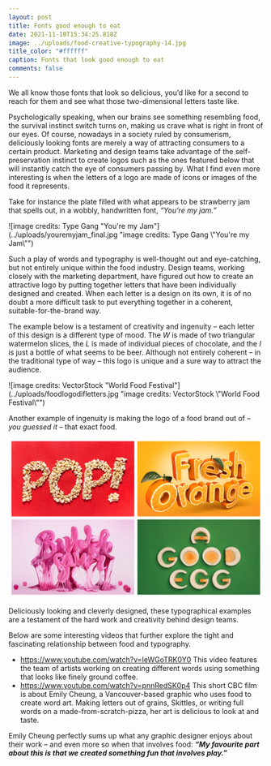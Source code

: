 ```yaml
---
layout: post
title: Fonts good enough to eat
date: 2021-11-10T15:34:25.818Z
image: ../uploads/food-creative-typography-14.jpg
title_color: "#ffffff"
caption: Fonts that look good enough to eat
comments: false
---
```

We all know those fonts that look so delicious, you’d like for a second to reach for them and see what those two-dimensional letters taste like.

Psychologically speaking, when our brains see something resembling food, the survival instinct switch turns on, making us crave what is right in front of our eyes. 
Of course, nowadays in a society ruled by consumerism, deliciously looking fonts are merely a way of attracting consumers to a certain product. Marketing and design teams take advantage of the self-preservation instinct to create logos such as the ones featured below that will instantly catch the eye of consumers passing by.
What I find even more interesting is when the letters of a logo are made of icons or images of the food it represents.

Take for instance the plate filled with what appears to be strawberry jam that spells out, in a wobbly, handwritten font, *“You’re my jam.”*

![image credits: Type Gang "You're my Jam"](../uploads/youremyjam_final.jpg "image credits: Type Gang \\"You're my Jam\\"")

Such a play of words and typography is well-thought out and eye-catching, but not entirely unique within the food industry.
Design teams, working closely with the marketing department, have figured out how to create an attractive logo by putting together letters that have been individually designed and created. When each letter is a design on its own, it is of no doubt a more difficult task to put everything together in a coherent, suitable-for-the-brand way. 

The example below is a testament of creativity and ingenuity – each letter of this design is a different type of mood. The *W* is made of two triangular watermelon slices, the *L* is made of individual pieces of chocolate, and the *I* is just a bottle of what seems to be beer. Although not entirely coherent – in the traditional type of way – this logo is unique and a sure way to attract the audience. 

![image credits: VectorStock "World Food Festival"](../uploads/foodlogodifletters.jpg "image credits: VectorStock \\"World Food Festival\\"")

Another example of ingenuity is making the logo of a food brand out of – *you guessed it* – that exact food. 

![image credits: VectorStock ](../uploads/collagefoodlogos.jpg "image credits: VectorStock")

Deliciously looking and cleverly designed, these typographical examples are a testament of the hard work and creativity behind design teams.  

Below are some interesting videos that further explore the tight and fascinating relationship between food and typography. 

* <https://www.youtube.com/watch?v=IeWGoTRK0Y0> This video features the team of artists working on creating different words using something that looks like finely ground coffee.
* <https://www.youtube.com/watch?v=pnnRedSK0p4> This short CBC film is about Emily Cheung, a Vancouver-based graphic who uses food to create word art. Making letters out of grains, Skittles, or writing full words on a made-from-scratch-pizza, her art is delicious to look at and taste.

Emily Cheung perfectly sums up what any graphic designer enjoys about their work – and even more so when that involves food: ***“My favourite part about this is that we created something fun that involves play.”***